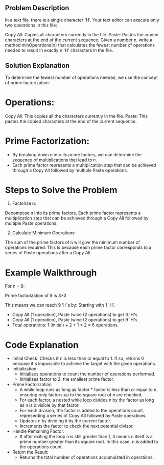 ## Problem Description

In a text file, there is a single character 'H'. Your text editor can execute only two operations in this file:

Copy All: Copies all characters currently in the file.
Paste: Pastes the copied characters at the end of the current sequence.
Given a number n, write a method minOperations(n) that calculates the fewest number of operations needed to result in exactly n 'H' characters in the file.

## Solution Explanation

To determine the fewest number of operations needed, we use the concept of prime factorization:

# Operations:

Copy All: This copies all the characters currently in the file.
Paste: This pastes the copied characters at the end of the current sequence.

# Prime Factorization:

- By breaking down n into its prime factors, we can determine the sequence of multiplications that lead to n.
- Each prime factor represents a multiplication step that can be achieved through a Copy All followed by multiple Paste operations.

# Steps to Solve the Problem

1. Factorize n:

Decompose n into its prime factors. Each prime factor represents a multiplication step that can be achieved through a Copy All followed by multiple Paste operations.

2. Calculate Minimum Operations:

The sum of the prime factors of n will give the minimum number of operations required. This is because each prime factor corresponds to a series of Paste operations after a Copy All.

# Example Walkthrough

For n = 9:

Prime factorization of 9 is 3×3

This means we can reach 9 'H's by:
Starting with 1 'H'.

- Copy All (1 operation), Paste twice (2 operations) to get 3 'H's.
- Copy All (1 operation), Paste twice (2 operations) to get 9 'H's.
- Total operations: 1 (initial) + 2 + 1 + 2 = 6 operations.

# Code Explanation

- Initial Check:
  Checks if n is less than or equal to 1. If so, returns 0 because it's impossible to achieve the target with the given operations.
- Initialization:
  - Initializes operations to count the number of operations performed.
  - Initializes factor to 2, the smallest prime factor.
- Prime Factorization
  - A while loop runs as long as factor \* factor is less than or equal to n, ensuring only factors up to the square root of n are checked.
  - For each factor, a nested while loop divides n by the factor as long as n is divisible by that factor.
  - For each division, the factor is added to the operations count, representing a series of Copy All followed by Paste operations.
  - Updates n by dividing it by the current factor.
  - Increments the factor to check the next potential divisor.
- Handle Remaining Factor:
  - If after exiting the loop n is still greater than 1, it means n itself is a prime number greater than its square root. In this case, n is added to the operations count.
- Return the Result:
  - Returns the total number of operations accumulated in operations.
